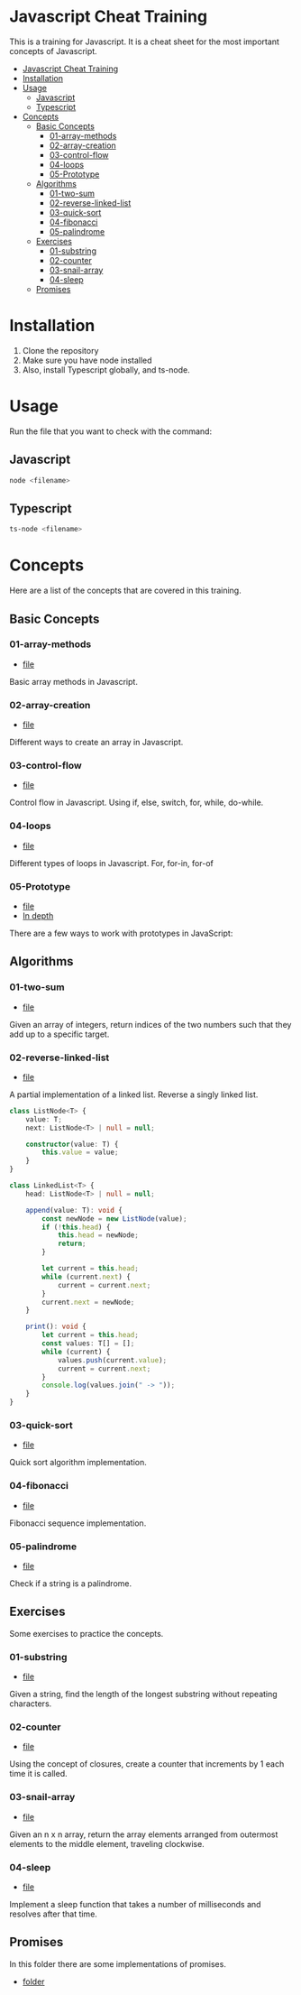 # Javascript Cheat Training

This is a training for Javascript. It is a cheat sheet for the most important concepts of Javascript.

- [Javascript Cheat Training](#javascript-cheat-training)
- [Installation](#installation)
- [Usage](#usage)
  - [Javascript](#javascript)
  - [Typescript](#typescript)
- [Concepts](#concepts)
  - [Basic Concepts](#basic-concepts)
    - [01-array-methods](#01-array-methods)
    - [02-array-creation](#02-array-creation)
    - [03-control-flow](#03-control-flow)
    - [04-loops](#04-loops)
    - [05-Prototype](#05-prototype)
  - [Algorithms](#algorithms)
    - [01-two-sum](#01-two-sum)
    - [02-reverse-linked-list](#02-reverse-linked-list)
    - [03-quick-sort](#03-quick-sort)
    - [04-fibonacci](#04-fibonacci)
    - [05-palindrome](#05-palindrome)
  - [Exercises](#exercises)
    - [01-substring](#01-substring)
    - [02-counter](#02-counter)
    - [03-snail-array](#03-snail-array)
    - [04-sleep](#04-sleep)
  - [Promises](#promises)


# Installation

1. Clone the repository
2. Make sure you have node installed
3. Also, install Typescript globally, and ts-node.

# Usage

Run the file that you want to check with the command:

## Javascript
```bash
node <filename>
```

## Typescript
```bash
ts-node <filename>
```

# Concepts
Here are a list of the concepts that are covered in this training.

## Basic Concepts

### 01-array-methods
- [file](./basic/01-array-methods.js)
  
Basic array methods in Javascript.

### 02-array-creation
- [file](./basic/02-array-creation.js)

Different ways to create an array in Javascript.

### 03-control-flow
- [file](./basic/03-control-flow.js)

Control flow in Javascript. Using if, else, switch, for, while, do-while.

### 04-loops
- [file](./basic/04-loops.js)

Different types of loops in Javascript. For, for-in, for-of

### 05-Prototype
- [file](./basic/05-prototype.js)
- [In depth](./prototypes.md)

There are a few ways to work with prototypes in JavaScript:


## Algorithms

### 01-two-sum
- [file](./algo/01-two-sum.js)

Given an array of integers, return indices of the two numbers such that they add up to a specific target.

### 02-reverse-linked-list
- [file](./algo/02-reverse-linked-list.ts)

A partial implementation of a linked list.
Reverse a singly linked list.

```ts
class ListNode<T> {
    value: T;
    next: ListNode<T> | null = null;

    constructor(value: T) {
        this.value = value;
    }
}

class LinkedList<T> {
    head: ListNode<T> | null = null;

    append(value: T): void {
        const newNode = new ListNode(value);
        if (!this.head) {
            this.head = newNode;
            return;
        }

        let current = this.head;
        while (current.next) {
            current = current.next;
        }
        current.next = newNode;
    }

    print(): void {
        let current = this.head;
        const values: T[] = [];
        while (current) {
            values.push(current.value);
            current = current.next;
        }
        console.log(values.join(" -> "));
    }
}
```
### 03-quick-sort
- [file](./algo/03-quick-sort.js)

Quick sort algorithm implementation.

### 04-fibonacci
- [file](./algo/04-fib.js)

Fibonacci sequence implementation.

### 05-palindrome
- [file](./algo/05-palindrome.js)

Check if a string is a palindrome.


## Exercises
Some exercises to practice the concepts.

### 01-substring
- [file](./exercises/01-substring.js)

Given a string, find the length of the longest substring without repeating characters.

### 02-counter
- [file](./exercises/02-counter.js)

Using the concept of closures, create a counter that increments by 1 each time it is called.

### 03-snail-array
- [file](./exercises/03-snail-array.js)

Given an n x n array, return the array elements arranged from outermost elements to the middle element, traveling clockwise.

### 04-sleep
- [file](./exercises/04-sleep.js)

Implement a sleep function that takes a number of milliseconds and resolves after that time.

## Promises
In this folder there are some implementations of promises.
- [folder](./promises)
